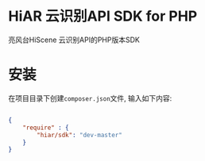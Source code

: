 # HiAR 云识别API SDK for PHP
亮风台HiScene 云识别API的PHP版本SDK

# 安装
在项目目录下创建`composer.json`文件, 输入如下内容:

```json

{
    "require" : {
        "hiar/sdk": "dev-master"
    }
}

```